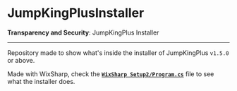 # JumpKingPlusInstaller
 **Transparency and Security**: JumpKingPlus Installer



---



Repository made to show what's inside the installer of  JumpKingPlus `v1.5.0` or above.

Made with WixSharp, check the [**`WixSharp Setup2/Program.cs`**](https://github.com/Phoenixx19/JumpKingPlusInstaller/blob/main/WixSharp%20Setup2/Program.cs) file to see what the installer does.

